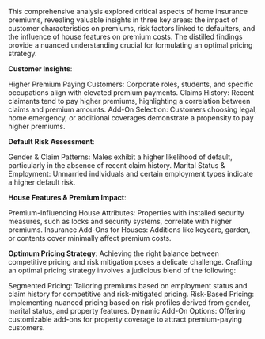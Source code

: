 This comprehensive analysis explored critical aspects of home insurance premiums, revealing valuable insights in three key areas: the impact of customer characteristics on premiums, risk factors linked to defaulters, and the influence of house features on premium costs. The distilled findings provide a nuanced understanding crucial for formulating an optimal pricing strategy.

**Customer Insights**:

Higher Premium Paying Customers:
Corporate roles, students, and specific occupations align with elevated premium payments.
Claims History:
Recent claimants tend to pay higher premiums, highlighting a correlation between claims and premium amounts.
Add-On Selection:
Customers choosing legal, home emergency, or additional coverages demonstrate a propensity to pay higher premiums.

**Default Risk Assessment**:

Gender & Claim Patterns:
Males exhibit a higher likelihood of default, particularly in the absence of recent claim history.
Marital Status & Employment:
Unmarried individuals and certain employment types indicate a higher default risk.

**House Features & Premium Impact**:

Premium-Influencing House Attributes:
Properties with installed security measures, such as locks and security systems, correlate with higher premiums.
Insurance Add-Ons for Houses:
Additions like keycare, garden, or contents cover minimally affect premium costs.

**Optimum Pricing Strategy**:
Achieving the right balance between competitive pricing and risk mitigation poses a delicate challenge. Crafting an optimal pricing strategy involves a judicious blend of the following:

Segmented Pricing:
Tailoring premiums based on employment status and claim history for competitive and risk-mitigated pricing.
Risk-Based Pricing:
Implementing nuanced pricing based on risk profiles derived from gender, marital status, and property features.
Dynamic Add-On Options:
Offering customizable add-ons for property coverage to attract premium-paying customers.
